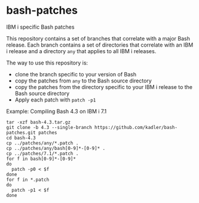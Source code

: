 # bash-patches
IBM i specific Bash patches

This repository contains a set of branches that correlate with a major Bash release. Each branch contains a set of directories that correlate with an IBM i release and a directory ```any``` that applies to all IBM i releases.

The way to use this repository is:
- clone the branch specific to your version of Bash
- copy the patches from ```any``` to the Bash source directory
- copy the patches from the directory specific to your IBM i release to the Bash source directory
- Apply each patch with ```patch -p1```

Example: Compiling Bash 4.3 on IBM i 7.1

```
tar -xzf bash-4.3.tar.gz
git clone -b 4.3 --single-branch https://github.com/kadler/bash-patches.git patches
cd bash-4.3
cp ../patches/any/*.patch .
cp ../patches/any/bash[0-9]*-[0-9]* .
cp ../patches/7.1/*.patch .
for f in bash[0-9]*-[0-9]*
do
  patch -p0 < $f
done
for f in *.patch
do
  patch -p1 < $f
done
```
